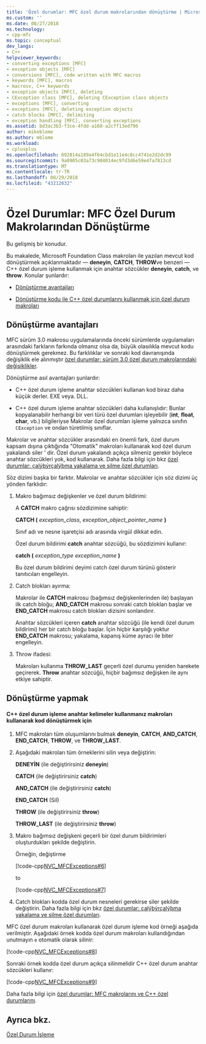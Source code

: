 ```yaml
---
title: 'Özel durumlar: MFC özel durum makrolarından dönüştürme | Microsoft Docs'
ms.custom: ''
ms.date: 08/27/2018
ms.technology:
- cpp-mfc
ms.topic: conceptual
dev_langs:
- C++
helpviewer_keywords:
- converting exceptions [MFC]
- exception objects [MFC]
- conversions [MFC], code written with MFC macros
- keywords [MFC], macros
- macrosv, C++ keywords
- exception objects [MFC], deleting
- CException class [MFC], deleting CException class objects
- exceptions [MFC], converting
- exceptions [MFC], deleting exception objects
- catch blocks [MFC], delimiting
- exception handling [MFC], converting exceptions
ms.assetid: bd3ac3b3-f3ce-4fdd-a168-a2cff13ed796
author: mikeblome
ms.author: mblome
ms.workload:
- cplusplus
ms.openlocfilehash: 692814a189a4f64cbd1e11e4c8cc4741e2d2dc99
ms.sourcegitcommit: 9a0905c03a73c904014ec9fd3d6e59e4fa7813cd
ms.translationtype: MT
ms.contentlocale: tr-TR
ms.lasthandoff: 08/29/2018
ms.locfileid: "43212632"
---
```

# <a name="exceptions-converting-from-mfc-exception-macros"></a>Özel Durumlar: MFC Özel Durum Makrolarından Dönüştürme

Bu gelişmiş bir konudur.

Bu makalede, Microsoft Foundation Class makroları ile yazılan mevcut kod dönüştürmek açıklanmaktadır — **deneyin**, **CATCH**, **THROW**ve benzeri — C++ özel durum işleme kullanmak için anahtar sözcükler **deneyin**, **catch**, ve **throw**. Konular şunlardır:

- [Dönüştürme avantajları](#_core_advantages_of_converting)

- [Dönüştürme kodu ile C++ özel durumlarını kullanmak için özel durum makroları](#_core_doing_the_conversion)

##  <a name="_core_advantages_of_converting"></a> Dönüştürme avantajları

MFC sürüm 3.0 makrosu uygulamalarında önceki sürümlerde uygulamaları arasındaki farkların farkında olmanız olsa da, büyük olasılıkla mevcut kodu dönüştürmek gerekmez. Bu farklılıklar ve sonraki kod davranışında değişiklik ele alınmıştır [özel durumlar: sürüm 3.0 özel durum makrolarındaki değişiklikler](../mfc/exceptions-changes-to-exception-macros-in-version-3-0.md).

Dönüştürme asıl avantajları şunlardır:

- C++ özel durum işleme anahtar sözcükleri kullanan kod biraz daha küçük derler. EXE veya. DLL.

- C++ özel durum işleme anahtar sözcükleri daha kullanışlıdır: Bunlar kopyalanabilir herhangi bir veri türü özel durumları işleyebilir (**int**, **float**, **char**, vb.) bilgileriyse Makrolar özel durumları işleme yalnızca sınıfın `CException` ve ondan türetilmiş sınıflar.

Makrolar ve anahtar sözcükler arasındaki en önemli fark, özel durum kapsam dışına çıktığında "Otomatik" makroları kullanarak kod özel durum yakalandı siler ' dir. Özel durum yakalandı açıkça silmeniz gerekir böylece anahtar sözcükleri yok, kod kullanarak. Daha fazla bilgi için bkz [özel durumlar: çalýþýrçalýþma yakalama ve silme özel durumları](../mfc/exceptions-catching-and-deleting-exceptions.md).

Söz dizimi başka bir farktır. Makrolar ve anahtar sözcükler için söz dizimi üç yönden farklıdır:

1. Makro bağımsız değişkenler ve özel durum bildirimi:

   A **CATCH** makro çağrısı sözdizimine sahiptir:

   **CATCH (** *exception_class*, *exception_object_pointer_name* **)**

   Sınıf adı ve nesne işaretçisi adı arasında virgül dikkat edin.

   Özel durum bildirimi **catch** anahtar sözcüğü, bu sözdizimini kullanır:

   **catch (** *exception_type* *exception_name* **)**

   Bu özel durum bildirimi deyimi catch özel durum türünü gösterir tanıtıcıları engelleyin.

2. Catch blokları ayırma:

   Makrolar ile **CATCH** makrosu (bağımsız değişkenlerinden ile) başlayan ilk catch bloğu; **AND_CATCH** makrosu sonraki catch blokları başlar ve **END_CATCH** makrosu catch blokları dizisini sonlandırır.

   Anahtar sözcükleri içeren **catch** anahtar sözcüğü (ile kendi özel durum bildirimi) her bir catch bloğu başlar. İçin hiçbir karşılığı yoktur **END_CATCH** makrosu; yakalama, kapanış küme ayracı ile biter engelleyin.

3. Throw ifadesi:

   Makroları kullanma **THROW_LAST** geçerli özel durumu yeniden harekete geçirerek. **Throw** anahtar sözcüğü, hiçbir bağımsız değişken ile aynı etkiye sahiptir.

##  <a name="_core_doing_the_conversion"></a> Dönüştürme yapmak

#### <a name="to-convert-code-using-macros-to-use-the-c-exception-handling-keywords"></a>C++ özel durum işleme anahtar kelimeler kullanmanız makroları kullanarak kod dönüştürmek için

1. MFC makroları tüm oluşumlarını bulmak **deneyin**, **CATCH**, **AND_CATCH**, **END_CATCH**, **THROW**, ve **THROW_LAST**.

2. Aşağıdaki makroları tüm örneklerini silin veya değiştirin:

   **DENEYİN** (ile değiştirirsiniz **deneyin**)

   **CATCH** (ile değiştirirsiniz **catch**)

   **AND_CATCH** (ile değiştirirsiniz **catch**)

   **END_CATCH** (Sil)

   **THROW** (ile değiştirirsiniz **throw**)

   **THROW_LAST** (ile değiştirirsiniz **throw**)

3. Makro bağımsız değişkeni geçerli bir özel durum bildirimleri oluşturdukları şekilde değiştirin.

   Örneğin, değiştirme

   [!code-cpp[NVC_MFCExceptions#6](../mfc/codesnippet/cpp/exceptions-converting-from-mfc-exception-macros_1.cpp)]

   to

   [!code-cpp[NVC_MFCExceptions#7](../mfc/codesnippet/cpp/exceptions-converting-from-mfc-exception-macros_2.cpp)]

4. Catch blokları kodda özel durum nesneleri gerekirse siler şekilde değiştirin. Daha fazla bilgi için bkz [özel durumlar: çalýþýrçalýþma yakalama ve silme özel durumları](../mfc/exceptions-catching-and-deleting-exceptions.md).

MFC özel durum makroları kullanarak özel durum işleme kod örneği aşağıda verilmiştir. Aşağıdaki örnek kodda özel durum makroları kullandığından unutmayın `e` otomatik olarak silinir:

[!code-cpp[NVC_MFCExceptions#8](../mfc/codesnippet/cpp/exceptions-converting-from-mfc-exception-macros_3.cpp)]

Sonraki örnek kodda özel durum açıkça silinmelidir C++ özel durum anahtar sözcükleri kullanır:

[!code-cpp[NVC_MFCExceptions#9](../mfc/codesnippet/cpp/exceptions-converting-from-mfc-exception-macros_4.cpp)]

Daha fazla bilgi için [özel durumlar: MFC makrolarını ve C++ özel durumlarını](../mfc/exceptions-using-mfc-macros-and-cpp-exceptions.md).

## <a name="see-also"></a>Ayrıca bkz.

[Özel Durum İşleme](../mfc/exception-handling-in-mfc.md)<br/>

